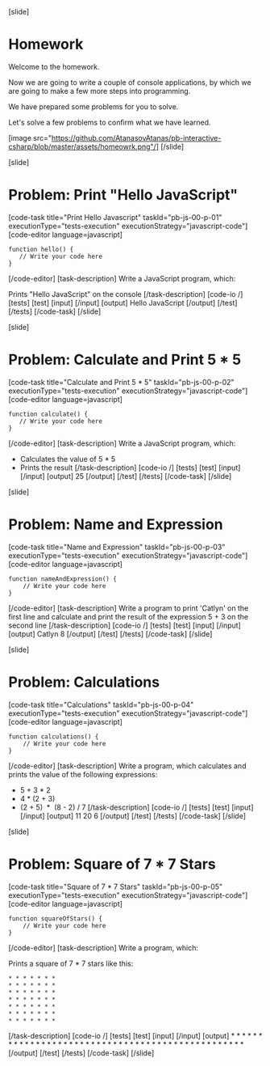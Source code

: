[slide]
# Homework
Welcome to the homework. 

Now we are going to write a couple of console applications, by which we are going to make a few more steps into programming. 

We have prepared some problems for you to solve.

Let's solve a few problems to confirm what we have learned.

[image src="https://github.com/AtanasovAtanas/pb-interactive-csharp/blob/master/assets/homeowrk.png"/]
[/slide]

[slide]
# Problem: Print "Hello JavaScript"
[code-task title="Print Hello Javascript" taskId="pb-js-00-p-01" executionType="tests-execution" executionStrategy="javascript-code"]
[code-editor language=javascript]
```
function hello() {
   // Write your code here
}
```
[/code-editor]
[task-description]
Write a JavaScript program, which:

Prints "Hello JavaScript" on the console
[/task-description]
[code-io /]
[tests]
[test]
[input]
[/input]
[output]
Hello JavaScript
[/output]
[/test]
[/tests]
[/code-task]
[/slide]

[slide]
# Problem: Calculate and Print 5 * 5
[code-task title="Calculate and Print 5 * 5" taskId="pb-js-00-p-02" executionType="tests-execution" executionStrategy="javascript-code"]
[code-editor language=javascript]
```
function calculate() {
   // Write your code here
}
```
[/code-editor]
[task-description]
Write a JavaScript program, which:

* Calculates the value of 5 * 5
* Prints the result
[/task-description]
[code-io /]
[tests]
[test]
[input]
[/input]
[output]
25
[/output]
[/test]
[/tests]
[/code-task]
[/slide]

[slide]
# Problem: Name and Expression
[code-task title="Name and Expression" taskId="pb-js-00-p-03" executionType="tests-execution" executionStrategy="javascript-code"]
[code-editor language=javascript]
```
function nameAndExpression() {
    // Write your code here
}
```
[/code-editor]
[task-description]
Write a program to print 'Catlyn' on the first line and calculate and print the result of the expression 5 + 3 on the second line
[/task-description]
[code-io /]
[tests]
[test]
[input]
[/input]
[output]
Catlyn
8
[/output]
[/test]
[/tests]
[/code-task]
[/slide]

[slide]
# Problem: Calculations
[code-task title="Calculations" taskId="pb-js-00-p-04" executionType="tests-execution" executionStrategy="javascript-code"]
[code-editor language=javascript]
```
function calculations() {
    // Write your code here
}
```
[/code-editor]
[task-description]
Write a program, which calculates and prints the value of the following expressions:

* 5 + 3 \* 2
* 4 \* (2 + 3)
* (2 + 5)  \*  (8 - 2) \/ 7
[/task-description]
[code-io /]
[tests]
[test]
[input]
[/input]
[output]
11
20
6
[/output]
[/test]
[/tests]
[/code-task]
[/slide]

[slide]
# Problem: Square of 7 * 7 Stars
[code-task title="Square of 7 * 7 Stars" taskId="pb-js-00-p-05" executionType="tests-execution" executionStrategy="javascript-code"]
[code-editor language=javascript]
```
function squareOfStars() {
    // Write your code here
}
```
[/code-editor]
[task-description]
Write a program, which:

Prints a square of 7 * 7 stars like this:

```
* * * * * * *
* * * * * * *
* * * * * * *
* * * * * * *
* * * * * * *
* * * * * * *
* * * * * * *
```
[/task-description]
[code-io /]
[tests]
[test]
[input]
[/input]
[output]
\* \* \* \* \* \* \*
\* \* \* \* \* \* \*
\* \* \* \* \* \* \*
\* \* \* \* \* \* \*
\* \* \* \* \* \* \*
\* \* \* \* \* \* \*
\* \* \* \* \* \* \*
[/output]
[/test]
[/tests]
[/code-task]
[/slide]